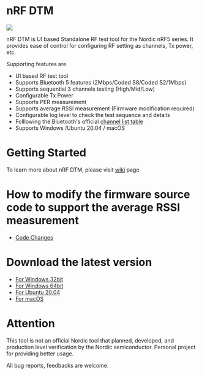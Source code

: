 # nRF DTM

<img src="https://github.com/olleheugene/nRF-DTM/blob/master/pics/DTM_USAGE.gif">

nRF DTM is UI based Standalone RF test tool for the Nordic nRF5 series.
It provides ease of control for configuring RF setting as channels, Tx power, etc.

Supporting features are 
- UI based RF test tool
- Supports Bluetooth 5 features (2Mbps/Coded S8/Coded S2/1Mbps)
- Supports sequential 3 channels testing   (High/Mid/Low)
- Configurable Tx Power
- Supports PER measurement
- Supports average RSSI measurement (Firmware modification required)
- Configurable log level to check the test sequence and details
- Folllowing the Bluetooth's official [channel list table](https://devzone.nordicsemi.com/cfs-file/__key/communityserver-blogs-components-weblogfiles/00-00-00-00-12/4722.Frequency.PNG)
- Supports Windows /Ubuntu 20.04 / macOS

# Getting Started
To learn more about nRF DTM, please visit [wiki](https://github.com/olleheugene/nRF-DTM/wiki) page

# How to modify the firmware source code to support the average RSSI measurement
- [Code Changes](https://github.com/olleheugene/nRF-DTM/wiki/Code-Changes)

# Download the latest version
- [For Windows 32bit](https://github.com/olleheugene/nRF-DTM/raw/master/Release/Windows_x86/nRF_DTM_x86.exe)  
- [For Windows 64bit](https://github.com/olleheugene/nRF-DTM/raw/master/Release/Windows_x64/nRF_DTM_x64.exe)  
- [For Ubuntu 20.04](https://github.com/olleheugene/nRF-DTM/raw/master/Release/Ubuntu/nRF_DTM_Ubuntu_20.04)  
- [For macOS](https://github.com/olleheugene/nRF-DTM/raw/master/Release/macOS/nRF_DTM_macOS)

# Attention 
This tool is not an official Nordic tool that planned, developed, and production level verification by the Nordic semiconductor.
Personal project for providing better usage.


All bug reports, feedbacks are welcome.
